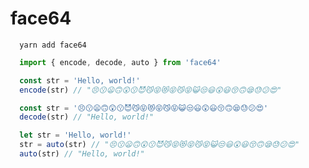 # face64

```
  yarn add face64
```

```js
  import { encode, decode, auto } from 'face64'
```

```js
  const str = 'Hello, world!'
  encode(str) // "😣😗😦🙃😲😗😈😼😝😻😝😼😝😺😒😃😲😃😚🙃😪😓😕😍"
```

```js
  const str = '😣😗😦🙃😲😗😈😼😝😻😝😼😝😺😒😃😲😃😚🙃😪😓😕😍'
  decode(str) // "Hello, world!"
```

```js
  let str = 'Hello, world!'
  str = auto(str) // "😣😗😦🙃😲😗😈😼😝😻😝😼😝😺😒😃😲😃😚🙃😪😓😕😍"
  auto(str) // "Hello, world!"
```
